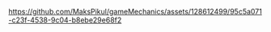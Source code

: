

https://github.com/MaksPikul/gameMechanics/assets/128612499/95c5a071-c23f-4538-9c04-b8ebe29e68f2

